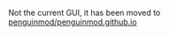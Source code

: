 Not the current GUI, it has been moved to [penguinmod/penguinmod.github.io](https://github.com/penguinmod/penguinmod.github.io)